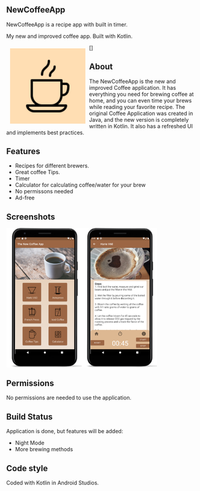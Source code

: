 ## NewCoffeeApp
NewCoffeeApp is a recipe app with built in timer. 

My new and improved coffee app. Built with Kotlin.

[<img src="/app/src/main/ic_launcher-playstore.png" align="left" width="200" hspace="10" vspace="10">]



## About
The NewCoffeeApp is the new and improved Coffee application. It has everything you need for brewing coffee at home, and you can even time your brews while reading your favorite recipe. 
The original Coffee Application was created in Java, and the new version is completely written in Kotlin. It also has a refreshed UI and implements best practices. 

## Features
- Recipes for different brewers.
- Great coffee Tips.
- Timer
- Calculator for calculating coffee/water for your brew
- No permissons needed
- Ad-free

## Screenshots

[<img src="/app/src/main/res/readme/Screenshot_main.PNG" align="left" width="200">](/app/src/main/res/readme/Screenshot_menu.PNG)
[<img src="/app/src/main/res/readme/Screenshot_V60.PNG" align="center" width="200">](/app/src/main/res/readme/Screenshot_V60.PNG)


## Permissions
No permissions are needed to use the application.

## Build Status
Application is done, but features will be added:
- Night Mode
- More brewing methods

## Code style
Coded with Kotlin in Android Studios.
